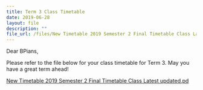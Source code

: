 ```yaml
---
title: Term 3 Class Timetable
date: 2019-06-28
layout: file
description: ""
file_url: /files/New Timetable 2019 Semester 2 Final Timetable Class Latest updated.pdf
---
```


Dear BPians,

  

Please refer to the file below for your class timetable for Term 3. May you have a great term ahead!

  

[New Timetable 2019 Semester 2 Final Timetable Class Latest updated.pd](https://www-bpghs-moe-edu-sg-admin.cwp.sg/qql/slot/u148/BPGHS%202019/Announcements%20&%20Updates/Term%203%20Class%20Timetable/New%20Timetable%202019%20Semester%202%20Final%20Timetable%20Class%20Latest%20updated.pdf)
